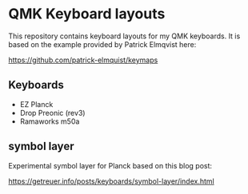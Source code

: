 # QMK Keyboard layouts

This repository contains keyboard layouts for my QMK keyboards. It is based on
the example provided by Patrick Elmqvist here:

https://github.com/patrick-elmquist/keymaps

## Keyboards

* EZ Planck
* Drop Preonic (rev3)
* Ramaworks m50a

## symbol layer

Experimental symbol layer for Planck based on this blog post:

https://getreuer.info/posts/keyboards/symbol-layer/index.html

